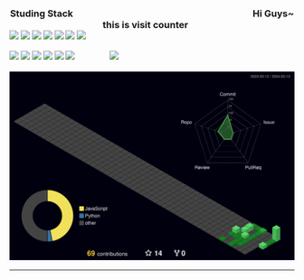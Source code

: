 




<div align=center>

<h3 align="center"><b>Studing Stack</b>&nbsp;&nbsp;&nbsp;&nbsp;&nbsp;&nbsp;&nbsp;&nbsp;&nbsp;&nbsp;&nbsp;&nbsp;&nbsp;&nbsp;&nbsp;&nbsp;&nbsp;&nbsp;&nbsp;&nbsp;&nbsp;&nbsp;&nbsp;&nbsp;&nbsp;&nbsp;&nbsp;&nbsp;&nbsp;&nbsp;&nbsp;&nbsp;&nbsp;&nbsp;&nbsp;&nbsp;&nbsp;&nbsp;&nbsp;&nbsp;&nbsp;&nbsp;&nbsp;&nbsp;&nbsp;&nbsp;&nbsp;&nbsp;&nbsp;&nbsp;&nbsp;&nbsp;&nbsp;&nbsp;&nbsp;&nbsp;&nbsp;&nbsp;&nbsp;&nbsp;&nbsp;&nbsp;&nbsp;&nbsp;&nbsp;&nbsp;&nbsp;&nbsp;&nbsp;&nbsp;&nbsp;&nbsp;&nbsp;&nbsp;&nbsp;&nbsp;&nbsp;&nbsp;&nbsp;&nbsp;&nbsp;&nbsp;<b>Hi Guys~ this is visit counter</b>
&nbsp;&nbsp;&nbsp;&nbsp;&nbsp;
<div align=start>
<a><img src="https://img.shields.io/badge/Python-0D1117?style=flat-square&logo=Python&logoColor=0EFF00"/></a>
<a><img src="https://img.shields.io/badge/R-0D1117?style=flat-square&logo=R&logoColor=0EFF00"/></a>
<a><img src="https://img.shields.io/badge/html-0D1117?style=flat-square&logo=html5&logoColor=0EFF00"/></a>
<a><img src="https://img.shields.io/badge/css-0D1117?style=flat-square&logo=css3&logoColor=0EFF00"></a>
<a><img src="https://img.shields.io/badge/JavaScript-0D1117?style=flat-square&logo=JavaScript&logoColor=0EFF00"/></a>
<a><img src="https://img.shields.io/badge/Node.js-0D1117?style=flat-square&logo=Node.js&logoColor=0EFF00"/></a>
<a><img src="https://img.shields.io/badge/React-0D1117?style=flat-square&logo=react&logoColor=0EFF00"/></a>

<a><img src="https://img.shields.io/badge/Electron-0D1117?style=flat-square&logo=electron&logoColor=0EFF00"/></a>
<a><img src="https://img.shields.io/badge/Dart-0D1117?style=flat-square&logo=dart&logoColor=0EFF00"/></a>
<a><img src="https://img.shields.io/badge/Flutter-0D1117?style=flat-square&logo=flutter&logoColor=0EFF00"/></a>
<a><img src ="https://img.shields.io/badge/-C%23-0D1117?style=flat-square&logo=Csharp&&logoColor=0EFF00"/></a>
<a><img src="https://img.shields.io/badge/Adobe Photoshop-0D1117?style=flat-square&logo=AdobePhotoshop&logoColor=0EFF00"/></a>
<a><img src="https://img.shields.io/badge/Adobe Illustrator-0D1117?style=flat-square&logo=Adobe Illustrator&logoColor=0EFF00"/>&nbsp;&nbsp;&nbsp;&nbsp;&nbsp;&nbsp;&nbsp;&nbsp;&nbsp;&nbsp;&nbsp;&nbsp;&nbsp;&nbsp;&nbsp;
<img src="https://profile-counter.glitch.me/Taxzero/count.svg" /></h3>
</div>

![](./profile-3d-contrib/profile-night-green.svg)

---


</div>

